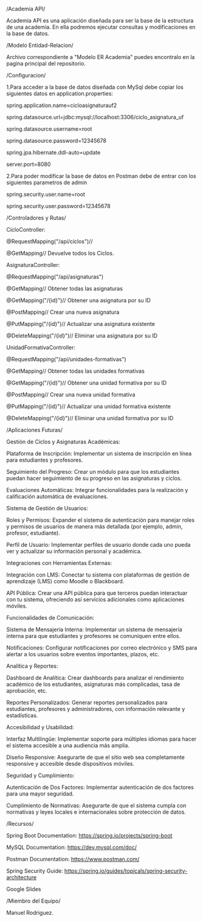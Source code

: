   /Academia API/

Academia API es una aplicación diseñada para ser la base de la estructura de una academia. En ella podremos ejecutar consultas y modificaciones en la base de datos.

  /Modelo Entidad-Relacion/

Archivo correspondiente a "Modelo ER Academia" puedes encontralo en la pagina principal del repositorio.

  /Configuracion/

1.Para acceder a la base de datos diseñada con MySql debe copiar los siguientes datos en application.properties:

spring.application.name=cicloasignaturauf2

spring.datasource.url=jdbc:mysql://localhost:3306/ciclo_asignatura_uf

spring.datasource.username=root

spring.datasource.password=12345678

spring.jpa.hibernate.ddl-auto=update

server.port=8080

2.Para poder modificar la base de datos en Postman debe de entrar con los siguientes parametros de admin

spring.security.user.name=root

spring.security.user.password=12345678

  /Controladores y Rutas/

CicloController:

@RequestMapping("/api/ciclos")// 

@GetMapping// Devuelve todos los Ciclos.

AsignaturaController:

@RequestMapping("/api/asignaturas")

@GetMapping// Obtener todas las asignaturas

@GetMapping("/{id}")// Obtener una asignatura por su ID

@PostMapping// Crear una nueva asignatura

@PutMapping("/{id}")// Actualizar una asignatura existente

@DeleteMapping("/{id}")// Eliminar una asignatura por su ID

UnidadFormativaController:

@RequestMapping("/api/unidades-formativas")

@GetMapping// Obtener todas las unidades formativas

@GetMapping("/{id}")// Obtener una unidad formativa por su ID

@PostMapping// Crear una nueva unidad formativa

@PutMapping("/{id}")// Actualizar una unidad formativa existente

@DeleteMapping("/{id}")// Eliminar una unidad formativa por su ID

  /Aplicaciones Futuras/

Gestión de Ciclos y Asignaturas Académicas:

Plataforma de Inscripción: Implementar un sistema de inscripción en línea para estudiantes y profesores.

Seguimiento del Progreso: Crear un módulo para que los estudiantes puedan hacer seguimiento de su progreso en las asignaturas y ciclos.

Evaluaciones Automáticas: Integrar funcionalidades para la realización y calificación automática de evaluaciones.

Sistema de Gestión de Usuarios:

Roles y Permisos: Expander el sistema de autenticación para manejar roles y permisos de usuarios de manera más detallada (por ejemplo, admin, profesor, estudiante).

Perfil de Usuario: Implementar perfiles de usuario donde cada uno pueda ver y actualizar su información personal y académica.

Integraciones con Herramientas Externas:

Integración con LMS: Conectar tu sistema con plataformas de gestión de aprendizaje (LMS) como Moodle o Blackboard.

API Pública: Crear una API pública para que terceros puedan interactuar con tu sistema, ofreciendo así servicios adicionales como aplicaciones móviles.

Funcionalidades de Comunicación:

Sistema de Mensajería Interna: Implementar un sistema de mensajería interna para que estudiantes y profesores se comuniquen entre ellos.

Notificaciones: Configurar notificaciones por correo electrónico y SMS para alertar a los usuarios sobre eventos importantes, plazos, etc.

Analítica y Reportes:

Dashboard de Analítica: Crear dashboards para analizar el rendimiento académico de los estudiantes, asignaturas más complicadas, tasa de aprobación, etc.

Reportes Personalizados: Generar reportes personalizados para estudiantes, profesores y administradores, con información relevante y estadísticas.

Accesibilidad y Usabilidad:

Interfaz Multilingüe: Implementar soporte para múltiples idiomas para hacer el sistema accesible a una audiencia más amplia.

Diseño Responsive: Asegurarte de que el sitio web sea completamente responsive y accesible desde dispositivos móviles.

Seguridad y Cumplimiento:

Autenticación de Dos Factores: Implementar autenticación de dos factores para una mayor seguridad.

Cumplimiento de Normativas: Asegurarte de que el sistema cumpla con normativas y leyes locales e internacionales sobre protección de datos.

  /Recursos/

Spring Boot Documentation: https://spring.io/projects/spring-boot

MySQL Documentation: https://dev.mysql.com/doc/

Postman Documentation: https://www.postman.com/

Spring Security Guide: https://spring.io/guides/topicals/spring-security-architecture

Google Slides 

  /Miembro del Equipo/

Manuel Rodriguez.
